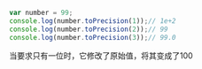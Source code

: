 ```javascript
var number = 99;
console.log(number.toPrecision(1));// 1e+2
console.log(number.toPrecision(2));// 99
console.log(number.toPrecision(3));// 99.0
```

当要求只有一位时，它修改了原始值，将其变成了100